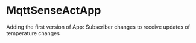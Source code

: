 # MqttSenseActApp
Adding the first version of App:  Subscriber changes to receive updates of temperature changes
